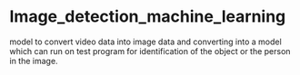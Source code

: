 # Image_detection_machine_learning
model to convert video data into image data and converting into a model which can run on test program for identification of the object or the person in the image.
